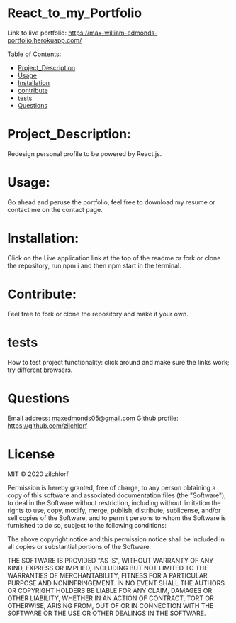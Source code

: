 
# React_to_my_Portfolio

Link to live portfolio: https://max-william-edmonds-portfolio.herokuapp.com/

Table of Contents:
        
- [Project_Description](#Project_Description)
- [Usage](#usage)
- [Installation](#installation)
- [contribute](#contribute)
- [tests](#tests)
- [Questions](#Questions)


# Project_Description:
Redesign personal profile to be powered by React.js. 

# Usage:
 Go ahead and peruse the portfolio, feel free to download my resume or contact me on the contact page. 

# Installation:
 Click on the Live application link at the top of the readme or fork or clone the repository, run npm i and then npm start in the terminal. 

# Contribute:
 Feel free to fork or clone the repository and make it your own. 

# tests
How to test project functionality: click around and make sure the links work; try different browsers. 

# Questions
Email address: maxedmonds05@gmail.com
Github profile: https://github.com/zilchlorf

# License
MIT © 2020 zilchlorf

Permission is hereby granted, free of charge, to any person obtaining a copy of this software and associated documentation files (the "Software"), to deal in the Software without restriction, including without limitation the rights to use, copy, modify, merge, publish, distribute, sublicense, and/or sell copies of the Software, and to permit persons to whom the Software is furnished to do so, subject to the following conditions:

The above copyright notice and this permission notice shall be included in all copies or substantial portions of the Software.

THE SOFTWARE IS PROVIDED "AS IS", WITHOUT WARRANTY OF ANY KIND, EXPRESS OR IMPLIED, INCLUDING BUT NOT LIMITED TO THE WARRANTIES OF MERCHANTABILITY, FITNESS FOR A PARTICULAR PURPOSE AND NONINFRINGEMENT. IN NO EVENT SHALL THE AUTHORS OR COPYRIGHT HOLDERS BE LIABLE FOR ANY CLAIM, DAMAGES OR OTHER LIABILITY, WHETHER IN AN ACTION OF CONTRACT, TORT OR OTHERWISE, ARISING FROM, OUT OF OR IN CONNECTION WITH THE SOFTWARE OR THE USE OR OTHER DEALINGS IN THE SOFTWARE.
        
